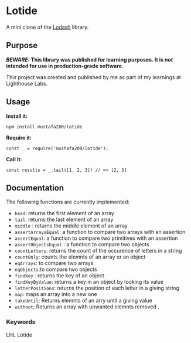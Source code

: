 # Lotide

A mini clone of the [Lodash](https://lodash.com) library.

## Purpose

**_BEWARE:_ This library was published for learning purposes. It is _not_ intended for use in production-grade software.**

This project was created and published by me as part of my learnings at Lighthouse Labs.

## Usage

**Install it:**

`npm install mustafa200/lotide`

**Require it:**

`const _ = require('mustafa200/lotide');`

**Call it:**

`const results = _.tail([1, 2, 3]) // => [2, 3]`

## Documentation

The following functions are currently implemented:

- `head`: returns the first element of an array
- `tail`: returns the last element of an array
- `middle` : returns the middle element of an array
- `assertArraysEqual`: a function to compare two arrays with an assertion
- `assertEqual`: a function to compare two primitives with an assertion
- `assertObjectsEqual` : a function to compare two objects
- `countLetters`: returns the count of the occurence of letters in a string
- `countOnly`: counts the elemnts of an array or an object
- `eqArrays`: to compare two arrays
- `eqObjects`:to compare two objects
- `findKey` : returns the key of an object
- `findKeyByValue`: returns a key in an object by looking its value
- `letterPositions`: returns the position of each letter in a giving string
- `map`: maps an array into a new one
- `takeUntil`; Returns elemnts of an arry until a giving value
- `without`; Returns an array with unwanted elemnts removed .

### Keywords

LHL Lotide
